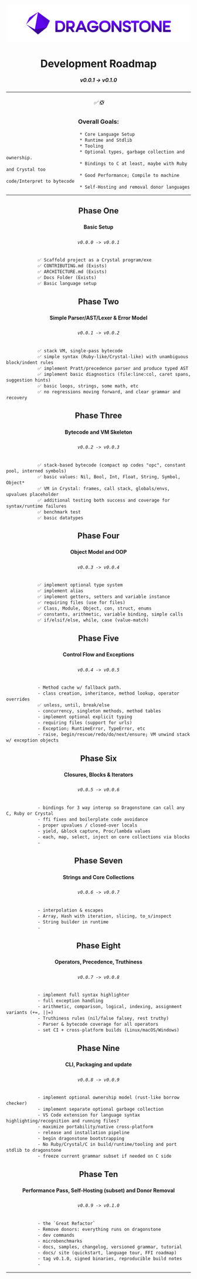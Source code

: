<p align="center">
    <div align="center">
        <img src="./docs/0_Index/logos/Dragonstone-Logo-Full.png" width="500"/>
    </div>
</p>

<h1 style="text-align:center;">         Development Roadmap             </h1>
<h5 style="text-align:center;">          v0.0.1 -> v0.1.0               </h2>


---

<h6 style="text-align:center;">                ✅ ❎                   </h3>

<h3 style="text-align:center;">         Overall Goals:                  </h3>

```
                            * Core Language Setup
                            * Runtime and Stdlib
                            * Tooling
                            * Optional types, garbage collection and ownership.
                            * Bindings to C at least, maybe with Ruby and Crystal too
                            * Good Performance; Compile to machine code/Interpret to bytecode
                            * Self-Hosting and removal donor languages
```

---

###     <h2 style="text-align:center;">         Phase One
#####   <h4 style="text-align:center;">         Basic Setup
#####   <h6 style="text-align:center;">         `v0.0.0 -> v0.0.1`

```
            ✅ Scaffold project as a Crystal program/exe
            ✅ CONTRIBUTING.md (Exists)
            ✅ ARCHITECTURE.md (Exists)
            ✅ Docs Folder (Exists)
            ✅ Basic language setup
```

###     <h2 style="text-align:center;">         Phase Two
#####   <h4 style="text-align:center;">         Simple Parser/AST/Lexer & Error Model
#####   <h6 style="text-align:center;">         `v0.0.1 -> v0.0.2`

```
            ✅ stack VM, single-pass bytecode
            ✅ simple syntax (Ruby-like/Crystal-like) with unambiguous block/indent rules
            ✅ implement Pratt/precedence parser and produce typed AST
            ✅ implement basic diagnostics (file:line:col, caret spans, suggestion hints)
            ✅ basic loops, strings, some math, etc
            ✅ no regressions moving forward, and clear grammar and recovery
```

###     <h2 style="text-align:center;">         Phase Three
#####   <h4 style="text-align:center;">         Bytecode and VM Skeleton
#####   <h6 style="text-align:center;">         `v0.0.2 -> v0.0.3`

```
            ✅ stack-based bytecode (compact op codes "opc", constant pool, interned symbols)
            ✅ basic values: Nil, Bool, Int, Float, String, Symbol, Object*
            ✅ VM in Crystal: frames, call stack, globals/envs, upvalues placeholder
            ✅ additional testing both success and coverage for syntax/runtime failures
            ✅ benchmark test
            ✅ basic datatypes
```

###     <h2 style="text-align:center;">         Phase Four
#####   <h4 style="text-align:center;">         Object Model and OOP
#####   <h6 style="text-align:center;">         `v0.0.3 -> v0.0.4`

```
            ✅ implement optional type system
            ✅ implement alias
            ✅ implement getters, setters and variable instance
            ✅ requiring files (use for files)
            ✅ Class, Module, Object, con, struct, enums
            ✅ constants, arithmetic, variable binding, simple calls
            ✅ if/elsif/else, while, case (value-match)
```

###     <h2 style="text-align:center;">         Phase Five
#####   <h4 style="text-align:center;">         Control Flow and Exceptions
#####   <h6 style="text-align:center;">         `v0.0.4 -> v0.0.5`

```
            - Method cache w/ fallback path.
            - class creation, inheritance, method lookup, operator overrides
            ✅ unless, until, break/else
            - concurrency, singleton methods, method tables
            - implement optional explicit typing
            - requiring files (support for urls)
            - Exception; RuntimeError, TypeError, etc
            - raise, begin/rescue/redo/do/next/ensure; VM unwind stack w/ exception objects
```

###     <h2 style="text-align:center;">         Phase Six
#####   <h4 style="text-align:center;">         Closures, Blocks & Iterators
#####   <h6 style="text-align:center;">         `v0.0.5 -> v0.0.6`

```
            - bindings for 3 way interop so Dragonstone can call any C, Ruby or Crystal
            - ffi fixes and boilerplate code avoidance
            - proper upvalues / closed-over locals
            - yield, &block capture, Proc/lambda values
            - each, map, select, inject on core collections via blocks
            - 
```

###     <h2 style="text-align:center;">         Phase Seven
#####   <h4 style="text-align:center;">         Strings and Core Collections
#####   <h6 style="text-align:center;">         `v0.0.6 -> v0.0.7`

```
            - interpolation & escapes
            - Array, Hash with iteration, slicing, to_s/inspect
            - String builder in runtime
            - 
```

###     <h2 style="text-align:center;">         Phase Eight
#####   <h4 style="text-align:center;">         Operators, Precedence, Truthiness
#####   <h6 style="text-align:center;">         `v0.0.7 -> v0.0.8`

```
            - implement full syntax highlighter
            - full exception handling
            - arithmetic, comparison, logical, indexing, assignment variants (+=, ||=)
            - Truthiness rules (nil/false falsey, rest truthy)
            - Parser & bytecode coverage for all operators
            - set CI + cross-platform builds (Linux/macOS/Windows)
```

###     <h2 style="text-align:center;">         Phase Nine
#####   <h4 style="text-align:center;">         CLI, Packaging and update
#####   <h6 style="text-align:center;">         `v0.0.8 -> v0.0.9`

```
            - implement optional ownership model (rust-like borrow checker)
            - implement separate optional garbage collection
            - VS Code extension for language syntax highlighting/recognition and running files?
            - maximize portability/native cross-platform
            - release and installation pipeline
            - begin dragonstone bootstrapping
            - No Ruby/Crystal/C in build/runtime/tooling and port stdlib to dragonstone
            - freeze current grammar subset if needed on C side
```

###     <h2 style="text-align:center;">         Phase Ten
#####   <h4 style="text-align:center;">         Performance Pass, Self-Hosting (subset) and Donor Removal
#####   <h6 style="text-align:center;">         `v0.0.9 -> v0.1.0`

```
            - the `Great Refactor`
            - Remove donors: everything runs on dragonstone
            - dev commands
            - microbenchmarks
            - docs, samples, changelog, versioned grammar, tutorial
            - docs/ site (quickstart, language tour, FFI roadmap)
            - tag v0.1.0, signed binaries, reproducible build notes
            - 
```

---